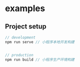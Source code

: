# examples

## Project setup

```javascript
// development
npm run serve // 小程序本地开发构建


// production
npm run build // 小程序生产环境构建

```
